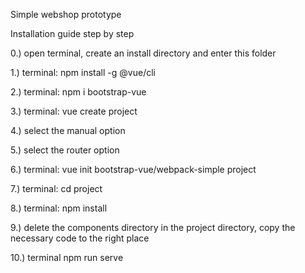 Simple webshop prototype

Installation guide step by step

0.) open terminal, create an install directory and enter this folder

1.) terminal: npm install -g @vue/cli

2.) terminal: npm i bootstrap-vue

3.) terminal: vue create project

4.) select the manual option

5.) select the router option

6.) terminal: vue init bootstrap-vue/webpack-simple project

7.) terminal: cd project

8.) terminal: npm install

9.) delete the components directory in the project directory, copy the necessary code to the right place

10.) terminal npm run serve



